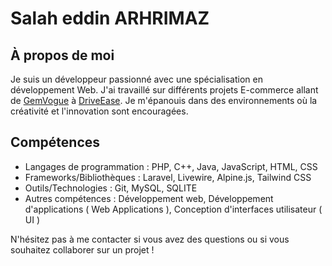 # Salah eddin ARHRIMAZ

## À propos de moi

Je suis un développeur passionné avec une spécialisation en développement Web.
J'ai travaillé sur différents projets E-commerce allant de [GemVogue](https://github.com/salahedarhri/gemvogue-jewelry-store) à [DriveEase](https://github.com/salahedarhri/driveease2.0-car-rental).
Je m'épanouis dans des environnements où la créativité et l'innovation sont encouragées.

## Compétences

- Langages de programmation : PHP, C++, Java, JavaScript, HTML, CSS
- Frameworks/Bibliothèques : Laravel, Livewire, Alpine.js, Tailwind CSS
- Outils/Technologies : Git, MySQL, SQLITE
- Autres compétences : Développement web, Développement d'applications ( Web Applications ), Conception d'interfaces utilisateur ( UI )

<!-- ## Projets

Voici quelques projets remarquables sur lesquels j'ai travaillé :

1. Nom du projet :
   Description : [Description brève du projet]
   Technologies : [Listez les technologies utilisées]

2. Nom du projet :
   Description : [Description brève du projet]
   Technologies : [Listez les technologies utilisées]

3. Nom du projet :
   Description : [Description brève du projet]
   Technologies : [Listez les technologies utilisées]

## Contact

- LinkedIn : [URL de votre profil LinkedIn]
- Email : [Votre adresse e-mail]
- Site Web : [URL de votre site Web personnel, le cas échéant] -->

N'hésitez pas à me contacter si vous avez des questions ou si vous souhaitez collaborer sur un projet !
